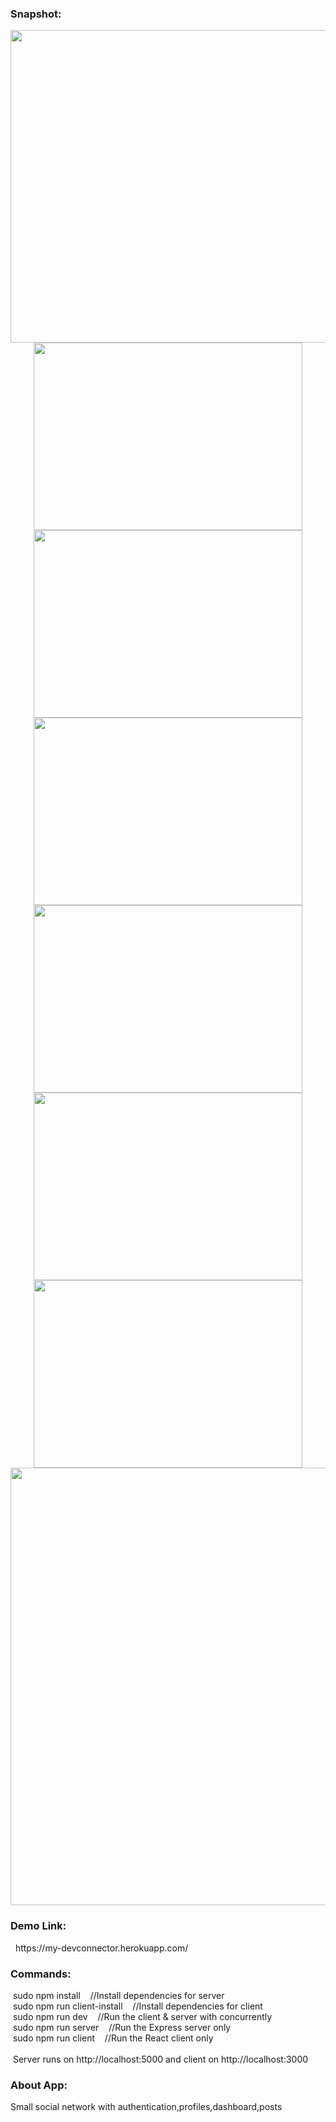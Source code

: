 
<h3>Snapshot:</h3>
<div align="center">
 <p float="left">
  <img src="https://user-images.githubusercontent.com/38814709/55335283-47fb2a80-54b4-11e9-9b65-e26a193e2d10.png" width="700" height="500"/>
	 <br/>
  <img src="https://user-images.githubusercontent.com/38814709/55335282-47629400-54b4-11e9-9a15-450e99df0f9a.png" width="430" height="300"/>
    <img src="https://user-images.githubusercontent.com/38814709/55336205-ffdd0780-54b5-11e9-996d-e53b166fc6ca.png" width="430" height="300"/> 
  <img src="https://user-images.githubusercontent.com/38814709/55335280-47629400-54b4-11e9-8098-f8375637402b.png" width="430" height="300"/>
   <img src="https://user-images.githubusercontent.com/38814709/55336207-ffdd0780-54b5-11e9-8d38-19b0e190417b.png" width="430" height="300"/>
	 <img src="https://user-images.githubusercontent.com/38814709/55336204-ffdd0780-54b5-11e9-8acb-e55495e45fa2.png" width="430" height="300"/>
   <img src="https://user-images.githubusercontent.com/38814709/55336203-ff447100-54b5-11e9-94f4-8f3b8c590e86.png" width="430" height="300"/>
	 <br/>
  <img src="https://user-images.githubusercontent.com/38814709/55336206-ffdd0780-54b5-11e9-9c6e-8142b95f545e.png" width="700" height="700"/>
	</p>
</div>
<h3>Demo Link:</h3>
&nbsp;   https://my-devconnector.herokuapp.com/
<br>
<h3>Commands:</h3>
	&nbsp;<span>sudo npm install &nbsp;&nbsp;&nbsp;//Install dependencies for server</span>
	<br/>
	&nbsp;<span>sudo npm run client-install &nbsp;&nbsp;&nbsp;//Install dependencies for client</span>
	<br>
	&nbsp;<span>sudo npm run dev &nbsp;&nbsp;&nbsp;//Run the client & server with concurrently</span>
	<br>
	&nbsp;<span>sudo npm run server &nbsp;&nbsp;&nbsp;//Run the Express server only</span>
	<br>
	&nbsp;<span>sudo npm run client &nbsp;&nbsp;&nbsp;//Run the React client only</span>
	<br><br>
	&nbsp;<span>Server runs on http://localhost:5000 and client on http://localhost:3000</span>
<br>
<h3>About App:</h3>
        <p>Small social network with authentication,profiles,dashboard,posts</p>
	
	








